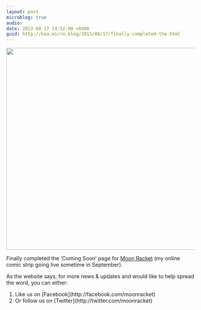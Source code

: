 ```yaml
---
layout: post
microblog: true
audio: 
date: 2013-08-17 14:52:00 +0400
guid: http://kaa.micro.blog/2013/08/17/finally-completed-the.html
---
```

<img src="https://micro.kaa.bz/uploads/2018/73e7eb95ca.jpg" alt="" width="840" height="539" class="alignnone size-full wp-image-428" />

Finally completed the ‘Coming Soon’ page for <a href="http://www.moonracket.com">Moon Racket</a> (my online comic strip going live sometime in September).

As the website says, for more news & updates and would like to help spread the word, you can either:

<ol><li>Like us on [Facebook](http://facebook.com/moonracket)</li>
<li>Or follow us on [Twitter](http://twitter.com/moonracket)</li>
</ol>
